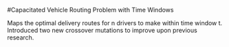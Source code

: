 #Capacitated Vehicle Routing Problem with Time Windows

Maps the optimal delivery routes for n drivers to make within time window t. Introduced two new crossover mutations to improve upon previous research.
